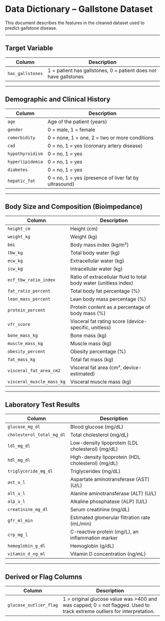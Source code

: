 # Data Dictionary – Gallstone Dataset

This document describes the features in the cleaned dataset used to predict gallstone disease.

---

## Target Variable

| Column | Description |
|--------|-------------|
| `has_gallstones` | 1 = patient has gallstones, 0 = patient does not have gallstones |

---

## Demographic and Clinical History

| Column | Description |
|--------|-------------|
| `age` | Age of the patient (years) |
| `gender` | 0 = male, 1 = female |
| `comorbidity` | 0 = none, 1 = one, 2 = two or more conditions |
| `cad` | 0 = no, 1 = yes (coronary artery disease) |
| `hypothyroidism` | 0 = no, 1 = yes |
| `hyperlipidemia` | 0 = no, 1 = yes |
| `diabetes` | 0 = no, 1 = yes |
| `hepatic_fat` | 0 = no, 1 = yes (presence of liver fat by ultrasound) |

---

## Body Size and Composition (Bioimpedance)

| Column | Description |
|--------|-------------|
| `height_cm` | Height (cm) |
| `weight_kg` | Weight (kg) |
| `bmi` | Body mass index (kg/m²) |
| `tbw_kg` | Total body water (kg) |
| `ecw_kg` | Extracellular water (kg) |
| `icw_kg` | Intracellular water (kg) |
| `ecf_tbw_ratio_index` | Ratio of extracellular fluid to total body water (unitless index) |
| `fat_ratio_percent` | Total body fat percentage (%) |
| `lean_mass_percent` | Lean body mass percentage (%) |
| `protein_percent` | Protein content as a percentage of body mass (%) |
| `vfr_score` | Visceral fat rating score (device-specific, unitless) |
| `bone_mass_kg` | Bone mass (kg) |
| `muscle_mass_kg` | Muscle mass (kg) |
| `obesity_percent` | Obesity percentage (%) |
| `fat_mass_kg` | Total fat mass (kg) |
| `visceral_fat_area_cm2` | Visceral fat area (cm², device-estimated) |
| `visceral_muscle_mass_kg` | Visceral muscle mass (kg) |

---

## Laboratory Test Results

| Column | Description |
|--------|-------------|
| `glucose_mg_dl` | Blood glucose (mg/dL) |
| `cholesterol_total_mg_dl` | Total cholesterol (mg/dL) |
| `ldl_mg_dl` | Low-density lipoprotein (LDL cholesterol) (mg/dL) |
| `hdl_mg_dl` | High-density lipoprotein (HDL cholesterol) (mg/dL) |
| `triglyceride_mg_dl` | Triglycerides (mg/dL) |
| `ast_u_l` | Aspartate aminotransferase (AST) (U/L) |
| `alt_u_l` | Alanine aminotransferase (ALT) (U/L) |
| `alp_u_l` | Alkaline phosphatase (ALP) (U/L) |
| `creatinine_mg_dl` | Serum creatinine (mg/dL) |
| `gfr_ml_min` | Estimated glomerular filtration rate (mL/min) |
| `crp_mg_l` | C-reactive protein (mg/L), an inflammation marker |
| `hemoglobin_g_dl` | Hemoglobin (g/dL) |
| `vitamin_d_ng_ml` | Vitamin D concentration (ng/mL) |

---

## Derived or Flag Columns

| Column | Description |
|--------|-------------|
| `glucose_outlier_flag` | 1 = original glucose value was >400 and was capped; 0 = not flagged. Used to track extreme outliers for interpretation.